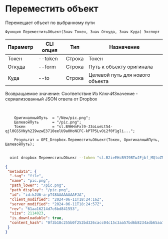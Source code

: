 ﻿---
sidebar_position: 9
---

# Переместить объект
 Перемещает объект по выбранному пути



`Функция ПереместитьОбъект(Знач Токен, Знач Откуда, Знач Куда) Экспорт`

  | Параметр | CLI опция | Тип | Назначение |
  |-|-|-|-|
  | Токен | --token | Строка | Токен |
  | Откуда | --form | Строка | Путь к объекту оригинала |
  | Куда | --to | Строка | Целевой путь для нового объекта |

  
  Возвращаемое значение:   Соответствие Из КлючИЗначение - сериализованный JSON ответа от Dropbox

<br/>




```bsl title="Пример кода"
    ОригиналныйПуть  = "/New/pic.png";
    ЦелевойПуть      = "/pic.png";
    Токен            = "sl.B9HHnFxl9-J3oLueLt54-qjl0GSSVNyh2I9wzwE3710eelU9a0HoNCFC-kPTP5LvOi2f0f1gli...";

    Результат = OPI_Dropbox.ПереместитьОбъект(Токен, ОригиналныйПуть, ЦелевойПуть);
```



```sh title="Пример команды CLI"
    
  oint dropbox ПереместитьОбъект --token "sl.B2ieEHcB9I9BTwJFjbf_MQtoZMKjGYgkpBqzQkvBfuSz41Qpy5r3d7a4ax22I5ILWhd9KLbN5L..." --form %form% --to %to%

```

```json title="Результат"
{
 "metadata": {
  ".tag": "file",
  "name": "pic.png",
  "path_lower": "/pic.png",
  "path_display": "/pic.png",
  "id": "id:kJU6-a-pT48AAAAAAAAFJA",
  "client_modified": "2024-06-11T18:24:16Z",
  "server_modified": "2024-06-11T18:24:57Z",
  "rev": "61aa16214d7c6bd841553",
  "size": 2114023,
  "is_downloadable": true,
  "content_hash": "0f3b18c255b0f252bd326cacc04c15c3aa57bd6b8234adb65aa7bb2987a65492"
 }
}
```
